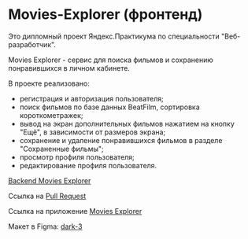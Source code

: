 # Movies-Explorer (фронтенд)

Это дипломный проект Яндекс.Практикума по специальности "Веб-разработчик".

Movies Explorer - сервис для поиска фильмов и сохранению понравившихся в личном кабинете.

В проекте реализовано:
- регистрация и авторизация пользователя;
- поиск фильмов по базе данных BeatFilm, сортировка короткометражек;
- вывод на экран дополнительных фильмов нажатием на кнопку "Ещё", в зависимости от размеров экрана;
- сохранение и удаление понравившихся фильмов в разделе "Сохраненные фильмы";
- просмотр профиля пользователя;
- редактирование профиля пользователя.

[Backend Movies Explorer](https://github.com/glen120/movies-explorer-api)

Ссылка на [Pull Request](https://github.com/glen120/movies-explorer-frontend/pull/2)

Ссылка на приложение [Movies Explorer](https://movies-explorer.glen120.nomoredomainsicu.ru)

Макет в Figma: [dark-3](https://www.figma.com/file/6FMWkB94wE7KTkcCgUXtnC/light-1?type=design&node-id=1-8436&mode=design&t=UTZASStloFfLHnkq-0)
